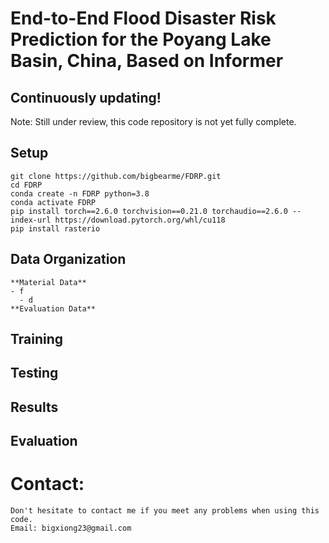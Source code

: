 # End-to-End Flood Disaster Risk Prediction for the Poyang Lake Basin, China, Based on Informer
## Continuously updating!
Note: Still under review, this code repository is not yet fully complete.
## Setup
```
git clone https://github.com/bigbearme/FDRP.git
cd FDRP
conda create -n FDRP python=3.8
conda activate FDRP
pip install torch==2.6.0 torchvision==0.21.0 torchaudio==2.6.0 --index-url https://download.pytorch.org/whl/cu118
pip install rasterio
```
## Data Organization
```
**Material Data**
- f
  - d
**Evaluation Data**
```
## Training
## Testing
## Results
## Evaluation
# Contact:
```
Don't hesitate to contact me if you meet any problems when using this code.
Email: bigxiong23@gmail.com
```
